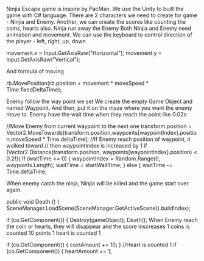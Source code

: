 Ninjia Escape game is inspire by PacMan. We use the Unity to built the game with C# language. 
There are 2 characters we need to create for game - Ninjia and Enemy. Another, we can create the scores like counting the coins,
hearts also. 
Ninja run away the Enemy
Both Ninjia and Enemy need animation and movement.
We can use the keyboard to control direction of the player - left, right, up, down 
 
 movement.x = Input.GetAxisRaw("Horizontal");
 movement.y = Input.GetAxisRaw("Vertical");

And formula of moving

rb.MovePosition(rb.position + movement * moveSpeed * Time.fixedDeltaTime);

Enemy follow the way point we set 
We create the empty Game Object and named Waypoint. And then, put it on the maze where you want the enemy move to. 
Enemy have the wait time when they reach the point like 0.02s

//Move Enemy from current waypoint to the next one
        transform.position = Vector2.MoveTowards(transform.position,waypoints[waypointIndex].position,moveSpeed * Time.deltaTime);
        //If Enemy reach position of waypoint, it walked toward
        // then waypointIndex is increased by 1
        if (Vector2.Distance(transform.position, waypoints[waypointIndex].position) < 0.2f){
            if (waitTime <= 0) {
                waypointIndex = Random.Range(0, waypoints.Length);
                waitTime = startWaitTime;
            } else {
                waitTime -= Time.deltaTime;
                
When enemy catch the ninja, Ninjia will be killed and the game start over again.


public void Death ()
    {
        SceneManager.LoadScene(SceneManager.GetActiveScene().buildIndex);
        
if (co.GetComponent<EnemyMove>())
        {
            Destroy(gameObject);
            Death();
 When Enemy reach the coin or hearts, they will disappear and the score inscreases 
 1 coins is counted 10 points
 1 heart is counted 1
 
 if (co.GetComponent<Coin>())
        {
            coinAmount += 10;
        }
        //Heart is counted 1 
        if (co.GetComponent<Heart>())
        {
            heartAmount += 1;
 
 
 

